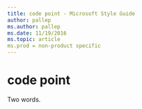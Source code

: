 ```yaml
---
title: code point - Microsoft Style Guide
author: pallep
ms.author: pallep
ms.date: 11/19/2016
ms.topic: article
ms.prod = non-product specific
---
```


# code point

Two words. 
